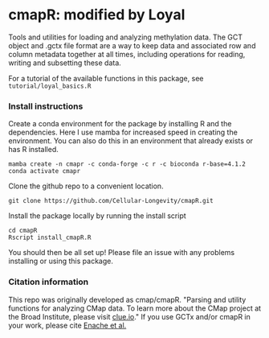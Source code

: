 # cmapR: modified by Loyal

Tools and utilities for loading and analyzing methylation data. The GCT object and .gctx file format are a way to keep data and associated row and column metadata together at all times, including operations for reading, writing and subsetting these data. 

For a tutorial of the available functions in this package, see `tutorial/loyal_basics.R`

### Install instructions
Create a conda environment for the package by installing R and the dependencies. Here I use mamba for increased speed in creating the environment. You can also do this in an environment that already exists or has R installed. 

```
mamba create -n cmapr -c conda-forge -c r -c bioconda r-base=4.1.2
conda activate cmapr
```

Clone the github repo to a convenient location.
```
git clone https://github.com/Cellular-Longevity/cmapR.git
```

Install the package locally by running the install script
```
cd cmapR
Rscript install_cmapR.R
```

You should then be all set up! Please file an issue with any problems installing or using this package.

### Citation information
This repo was originally developed as cmap/cmapR. "Parsing and utility functions for analyzing CMap data. To learn more about the CMap project at the Broad Institute, please visit [clue.io](https://clue.io)." If you use GCTx and/or cmapR in your work, please cite [Enache et al.](https://www.biorxiv.org/content/early/2017/11/30/227041)
